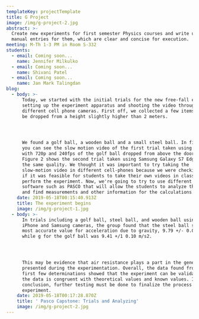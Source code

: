```yaml
---
templateKey: projectTemplate
title: G Project
image: /img/g-project-2.jpg
abstract: >-
  Create new experiments for first semester Physics courses and write up a lab
  manual entries for them, which are clear and concise for execution.
meeting: M-Th 1-3 PM in Room S-332
students:
  - email: Coming soon...
    name: Jennifer Milkulko
  - email: Coming soon...
    name: Shivani Patel
  - email: Coming soon...
    name: Jan Mark Talingdan
blog:
  - body: >-
      Today, we started with the initial trials for the new free-fall experiment
      setting up the experiment apparatus and shooting the video through
      different cell phone cameras. First off, we collected a few items that can
      be dropped from a height slightly higher than 2 meters. 




      We found a golf ball, a wooden ball and a small steel ball. In figure 1,
      you can see the slow motion video of the first trial taken using iPhone 7
      with 720p and 240fps of the golf ball dropped from above the door height.
      Figure 2 shows the second trial taken using Samsung Galaxy S7 Edge with
      the same quality. We thought it was important to try taking the
      slow-motion video in different cell-phones because we were checking to see
      if it was feasible for students to take their own videos in class to
      perform the experiment. Now, we're going to try to use different apps and
      software such as PASCO that will allow the students to analyze the video
      and find measurements and other information for the calculations.
    date: 2019-05-18T00:15:40.913Z
    title: The experiment begins
    image: /img/g-project-1.jpg
  - body: >-
      In trials including a golf ball, steel ball, and wooden ball using both
      iPhone and Samsung cameras, the group found that the steel ball showed the
      most accurate value for acceleration due to gravity, 9.79 +/- 0.09 m/s2 
      while g for the golf ball was 9.41 +/1 0.10 m/s2.  




      This may be evidence that air resistance plays a part in the general error
      presented during the experimentation. Overall, the data found from these
      first few determinations showed that the experiment can be validated since
      the data is congruent with theoretical values and known values. In
      conclusion, further testing must be done to finalize the process for the
      experiment.
    date: 2019-05-18T00:17:28.870Z
    title: ' Pasco Capstone: Trials and Analyzing'
    image: /img/g-project-2.jpg
---
```


